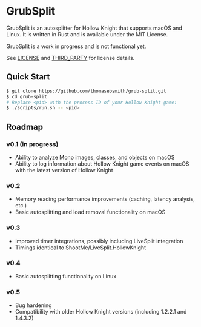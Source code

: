 # GrubSplit
GrubSplit is an autosplitter for Hollow Knight that supports macOS and Linux.
It is written in Rust and is available under the MIT License.

GrubSplit is a work in progress and is not functional yet.

See [LICENSE](./LICENSE) and [THIRD\_PARTY](./THIRD_PARTY) for license details.

## Quick Start
```sh
$ git clone https://github.com/thomasebsmith/grub-split.git
$ cd grub-split
# Replace <pid> with the process ID of your Hollow Knight game:
$ ./scripts/run.sh -- <pid>
```

## Roadmap
### v0.1 (in progress)
- Ability to analyze Mono images, classes, and objects on macOS
- Ability to log information about Hollow Knight game events on macOS with the
  latest version of Hollow Knight

### v0.2
- Memory reading performance improvements (caching, latency analysis, etc.)
- Basic autosplitting and load removal functionality on macOS

### v0.3
- Improved timer integrations, possibly including LiveSplit integration
- Timings identical to ShootMe/LiveSplit.HollowKnight

### v0.4
- Basic autosplitting functionality on Linux

### v0.5
- Bug hardening
- Compatibility with older Hollow Knight versions (including 1.2.2.1 and
  1.4.3.2)
